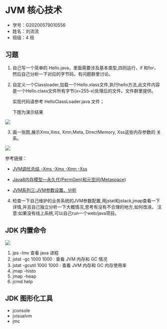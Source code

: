# JVM 核心技术

- 学号：G20200579010556
- 姓名：刘流流
- 班级：4 班

## 习题

1. 自己写一个简单的 Hello.java，里面需要涉及基本类型,四则运行，if 和for，然后自己分析一下对应的字节码，有问题群里讨论。



2. 自定义一个Classloader,加载一个Hello.xlass文件,执行hello方法,此文件内容是一个Hello.class文件所有字节(x=255-x)处理后的文件。文件群里提供。

   实现代码请参考 HelloClassLoader.java 文件；

   下图为演示结果

![](https://gitee.com/pismery/imageshack/raw/master/img/20201018211139.png)



3. 画一张图,展示Xmx,Xms, Xmn,Meta, DirectMemory, Xss这些内存参数的
   关系。

![](https://gitee.com/pismery/imageshack/raw/master/img/20201018220436.png)

参考链接：

- [JVM调优总结 -Xms -Xmx -Xmn -Xss](https://www.cnblogs.com/likehua/p/3369823.html)

- [Java8内存模型—永久代(PermGen)和元空间(Metaspace)](https://www.cnblogs.com/paddix/p/5309550.html)
- [JVM系列三:JVM参数设置、分析](https://www.cnblogs.com/redcreen/archive/2011/05/04/2037057.html)



4. 检查一下自己维护的业务系统的JVM参数配置,用jstat和jstack,jmap查看一下
   详情,并且自己独立分析一下大概情况,思考有没有不合理的地方,如何改进。
   注意:如果没有线上系统,可以自己run一个web/java项目。

## JDK 内置命令 

![](https://gitee.com/pismery/imageshack/raw/master/img/20201017191308.png)

1. jps -lmv 查看 java 进程
2. jstat -gc <pid> 1000 1000 : 查看 JVM 内存和 GC 情况
3. jstat -gcutil <pid> 1000 1000 : 查看 JVM 内存和 GC 内存使用率
4. jmap -histo <pid>
5. jmap -heap
6. jcmd <pid> help

## JDK 图形化工具

- jconsole
- jvisualvm
- jmc

